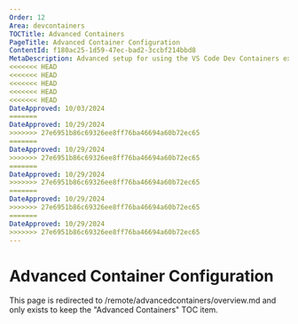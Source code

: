 ```yaml
---
Order: 12
Area: devcontainers
TOCTitle: Advanced Containers
PageTitle: Advanced Container Configuration
ContentId: f180ac25-1d59-47ec-bad2-3ccbf214bbd8
MetaDescription: Advanced setup for using the VS Code Dev Containers extension
<<<<<<< HEAD
<<<<<<< HEAD
<<<<<<< HEAD
<<<<<<< HEAD
<<<<<<< HEAD
DateApproved: 10/03/2024
=======
DateApproved: 10/29/2024
>>>>>>> 27e6951b86c69326ee8ff76ba46694a60b72ec65
=======
DateApproved: 10/29/2024
>>>>>>> 27e6951b86c69326ee8ff76ba46694a60b72ec65
=======
DateApproved: 10/29/2024
>>>>>>> 27e6951b86c69326ee8ff76ba46694a60b72ec65
=======
DateApproved: 10/29/2024
>>>>>>> 27e6951b86c69326ee8ff76ba46694a60b72ec65
=======
DateApproved: 10/29/2024
>>>>>>> 27e6951b86c69326ee8ff76ba46694a60b72ec65
---
```

# Advanced Container Configuration

This page is redirected to /remote/advancedcontainers/overview.md and only exists to keep the "Advanced Containers" TOC item.
